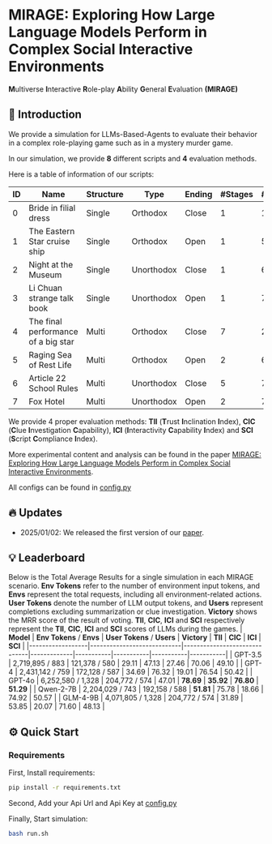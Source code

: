 # MIRAGE: Exploring How Large Language Models Perform in Complex Social Interactive Environments
**M**ultiverse **I**nteractive **R**ole-play **A**bility **G**eneral **E**valuation **(MIRAGE)**

## 🎉 Introduction
We provide a simulation for LLMs-Based-Agents to evaluate their behavior in a complex role-playing game such as in a mystery murder game.

In our simulation, we provide **8** different scripts and **4** evaluation methods.

Here is a table of information of our scripts:

| ID | Name                               | Structure | Type       | Ending | #Stages | #Agents | #Clues | #Words_zh | #Words_en |
| -- | ---------------------------------- | --------- | ---------- | ------ | ------- | ------- | ------ | --------- | --------- |
| 0 | Bride in filial dress               | Single    | Orthodox   | Close  | 1       | 10      | 39     | 45,475    | 27,503    |
| 1 | The Eastern Star cruise ship        | Single    | Orthodox   | Open   | 1       | 5       | 42     | 5,619     | 3,039     |
| 2 | Night at the Museum                 | Single    | Unorthodox | Close  | 1       | 6       | 82     | 13,849    | 6,480     |
| 3 | Li Chuan strange talk book          | Single    | Unorthodox | Open   | 1       | 7       | 14     | 79,012    | 45,666    |
| 4 | The final performance of a big star | Multi     | Orthodox   | Close  | 7       | 2       | 17     | 11,288    | 5,794     |
| 5 | Raging Sea of Rest Life             | Multi     | Orthodox   | Open   | 2       | 6       | 27     | 18,443    | 6,804     |
| 6 | Article 22 School Rules             | Multi     | Unorthodox | Close  | 5       | 7       | 17     | 91,532    | 41,728    |
| 7 | Fox Hotel                           | Multi     | Unorthodox | Open   | 2       | 7       | 46     | 107,057   | 62,224    |

We provide 4 proper evaluation methods: **TII** (**T**rust **I**nclination **I**ndex), **CIC** (**C**lue **I**nvestigation **C**apability), **ICI** (**I**nteractivity **C**apability **I**ndex) and **SCI** (**S**cript **C**ompliance **I**ndex).

More experimental content and analysis can be found in the paper [MIRAGE: Exploring How Large Language Models Perform in Complex Social Interactive Environments]().

All configs can be found in [config.py](./config.py)

## 🔥 Updates
* 2025/01/02: We released the first version of our [paper](https://arxiv.org/abs/2406.10621).

## 💡 Leaderboard
Below is the Total Average Results for a single simulation in each MIRAGE scenario.
**Env Tokens** refer to the number of environment input tokens, and **Envs** represent the total requests, including all environment-related actions.
**User Tokens** denote the number of LLM output tokens, and **Users** represent completions excluding summarization or clue investigation.
**Victory** shows the MRR score of the result of voting.
**TII**, **CIC**, **ICI** and **SCI** respectively represent the **TII**, **CIC**, **ICI** and **SCI** scores of LLMs during the games.
| **Model**        | **Env Tokens** / **Envs** | **User Tokens** / **Users** | **Victory** | **TII**   | **CIC**   | **ICI**   | **SCI**   |
|------------------|----------------------------|------------------------------|-------------|-----------|-----------|-----------|-----------|
| GPT-3.5          | 2,719,895 / 883            | 121,378 / 580                | 29.11       | 47.13     | 27.46     | 70.06     | 49.10     |
| GPT-4            | 2,431,142 / 759            | 172,128 / 587                | 34.69       | 76.32     | 19.01     | 76.54     | 50.42     |
| GPT-4o           | 6,252,580 / 1,328          | 204,772 / 574                | 47.01       | **78.69** | **35.92** | **76.80** | **51.29** |
| Qwen-2-7B       | 2,204,029 / 743            | 192,158 / 588                | **51.81**   | 75.78     | 18.66     | 74.92     | 50.57     |
| GLM-4-9B        | 4,071,805 / 1,328          | 204,772 / 574                | 31.89       | 53.85     | 20.07     | 71.60     | 48.13     |


## ⚙️ Quick Start
### Requirements
First, Install requirements:
```bash
pip install -r requirements.txt
```
Second, Add your Api Url and Api Key at [config.py](./config.py)

Finally, Start simulation:
```bash
bash run.sh
```
